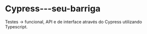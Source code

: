 # Cypress---seu-barriga

Testes ->  funcional, API e de interface através do Cypress utilizando Typescript.

